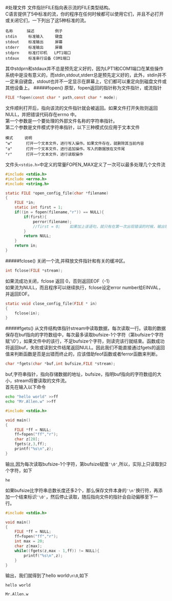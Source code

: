 #处理文件
文件指针FILE指向表示流的FILE类型结构。        
C语言提供了5中标准的流，你的程序在任何时候都可以使用它们，并且不必打开或关闭它们，一下列出了这5种标准的流。
```text
名称      描述         例子
stdin     标准输入     键盘 
stdout    标准输出     屏幕
stderr    标准输出     屏幕
stdprn    标准打印机   LPT1端口
stdaux    标准串行设备 COM1端口
```
其中stdprn和stdaux并不总是预先定义好的，因为LPT1和COM1端口在某些操作系统中是没有意义的，而stdin,stdout,stderr总是预先定义好的，此外，stdin并不一定来自键盘，stdout也并不一定显示在屏幕上，它们都可以重定向到磁盘文件或其他设备上。
#####fopen()
原型，fopen返回的指针称为文件指针，或流指针
```c
FILE *fopen(const char * path,const char * mode);
```
文件顺利打开后，指向该流的文件指针就会被返回。如果文件打开失败则返回NULL，并把错误代码存在errno 中。     
第一个参数是一个要处理的外部文件名称的字符串指针。   
第二个参数是文件模式字符串指针，以下三种模式仅应用于文本文件
```text
模式     说明
"w"      打开一个文本文件，进行写入操作。如果文件存在，就删除其当前内容
"a"      打开一个文本文件，进行追加操作。写入的数据放在文件尾 
"r"      打开一个文本文件，进行读取操作
```
文件头`<stdio.h>`中定义的常量FOPEN_MAX定义了一次可以最多处理几个文件流
```c
#include <stdio.h>
#include <errno.h>
#include <string.h>

static FILE *open_config_file(char *filename)
{
	FILE *in;
	static int first = 1;
	if((in = fopen(filename,"r")) == NULL){
		if(first){
			perror(filename);
			//first = 0;	如果加上该语句，就只有在第一次出现错误的时候，输出错误信息。
		}
		return NULL;
	}
	return in;
}
```
#####fclose()
关闭一个流,并释放文件指针和有关的缓冲区。
```c
int fclose(FILE *stream);
```
如果流成功关闭，fclose 返回 0，否则返回EOF（-1）     
如果流为NULL，而且程序可以继续执行，fclose设定error number给EINVAL，并返回EOF。
```c
static void close_config_file(FILE * in)
{
	fclose(in);
}
```
#####fgets()
从文件结构体指针stream中读取数据，每次读取一行。读取的数据保存在buf指向的字符数组中，每次最多读取bufsize-1个字符（第bufsize个字符赋'\0'），如果文件中的该行，不足bufsize个字符，则读完该行就结束。函数成功将返回buf，失败或读到文件结尾返回NULL。因此我们不能直接通过fgets的返回值来判断函数是否是出错而终止的，应该借助feof函数或者ferror函数来判断。
```c
char *fgets(char *buf,int bufsize,FILE *stream);
```
buf,字符串指针，指向存储数据的地址，bufsize，指明buf指向的字符数组的大小，stream将要读取的文件流。     
首先在输入以下命令
```bash
echo "hello world" >>ff
echo "Mr.Allen.w" >>ff
```
```c
#include <stdio.h>

void main()
{
	FILE *ff = NULL;
	ff=fopen("ff","r");
	char z[20];
	fgets(z,3,ff);
	printf("%s\n",z);
}
```
输出,因为每次读取bufsize-1个字符，第bufsize赋值`'\0'`,所以，实际上只读取到2个字符，如下
```text
he
```
如果bufsize比字符串总数长度还多2个，那么保存文件本身的`'\n'`换行符，再添加一个结束标识`'\0'`，然后停止读取，随后指向文件的指针会自动偏移至下一行。
```c
#include <stdio.h>

void main()
{
	FILE *ff = NULL;
	ff=fopen("ff","r");
	int max = 20;
	char z[max];
	while((fgets(z,max - 1,ff)) != NULL){
		printf("%s\n",z);
	}
}
```
输出，我们就得到了hello world`\n\0`,如下
```text
hello world

Mr.Allen.w

```

